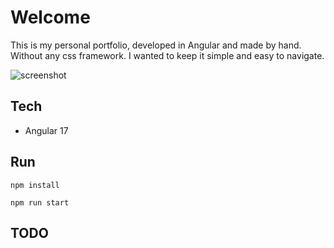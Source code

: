 # Welcome

This is my personal portfolio, developed in Angular and made by hand. Without any css framework. I wanted to keep it simple and easy to navigate.

![screenshot](./src/assets/presentation.gif)

## Tech

- Angular 17

## Run

`npm install`

`npm run start`

## TODO
